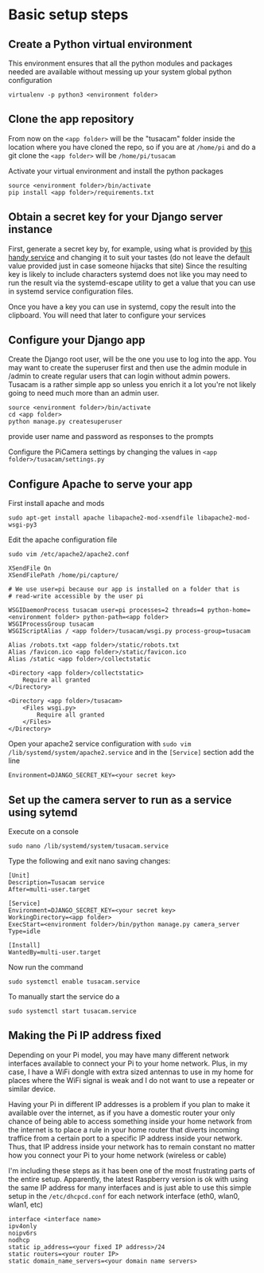# Basic setup steps

## Create a Python virtual environment

This environment ensures that all the python modules and packages 
needed are available without messing up your system global python
configuration

```
virtualenv -p python3 <environment folder>
```

## Clone the app repository

From now on the `<app folder>` will be the "tusacam" folder inside the 
location where you have cloned the repo, so if you are at `/home/pi` and
do a git clone the `<app folder>` will be `/home/pi/tusacam`

Activate your virtual environment and install the python packages

```
source <environment folder>/bin/activate
pip install <app folder>/requirements.txt
```

## Obtain a secret key for your Django server instance

First, generate a secret key by, for example, using what is provided
by [this handy service](https://www.miniwebtool.com/django-secret-key-generator/)
and changing it to suit your tastes (do not leave the default value 
provided just in case someone hijacks that site) Since the resulting
key is likely to include characters systemd does not like you may need
to run the result via the systemd-escape utility to get a value that
you can use in systemd service configuration files.

Once you have a key you can use in systemd, copy the result 
into the clipboard. You will need that later to configure your services

## Configure your Django app

Create the Django root user, will be the one you use to log into the app.
You may want to create the superuser first and then use the admin 
module in /admin to create regular users that can login without admin
powers. Tusacam is a rather simple app so unless you enrich it a lot
you're not likely going to need much more than an admin user.

```
source <environment folder>/bin/activate
cd <app folder>
python manage.py createsuperuser
```

provide user name and password as responses to the prompts

Configure the PiCamera settings by changing the values in 
`<app folder>/tusacam/settings.py`

## Configure Apache to serve your app

First install apache and mods

```
sudo apt-get install apache libapache2-mod-xsendfile libapache2-mod-wsgi-py3
```

Edit the apache configuration file 

```
sudo vim /etc/apache2/apache2.conf
```

```
XSendFile On
XSendFilePath /home/pi/capture/

# We use user=pi because our app is installed on a folder that is
# read-write accessible by the user pi

WSGIDaemonProcess tusacam user=pi processes=2 threads=4 python-home=<environment folder> python-path=<app folder>
WSGIProcessGroup tusacam
WSGIScriptAlias / <app folder>/tusacam/wsgi.py process-group=tusacam

Alias /robots.txt <app folder>/static/robots.txt
Alias /favicon.ico <app folder>/static/favicon.ico
Alias /static <app folder>/collectstatic

<Directory <app folder>/collectstatic>
	Require all granted
</Directory>

<Directory <app folder>/tusacam>
	<Files wsgi.py>
		Require all granted
	</Files>
</Directory>
```

Open your apache2 service configuration with 
`sudo vim /lib/systemd/system/apache2.service` and in the `[Service]` 
section add the line

```
Environment=DJANGO_SECRET_KEY=<your secret key>
```

## Set up the camera server to run as a service using sytemd

Execute on a console

```
sudo nano /lib/systemd/system/tusacam.service
```

Type the following and exit nano saving changes:

```
[Unit]
Description=Tusacam service
After=multi-user.target

[Service]
Environment=DJANGO_SECRET_KEY=<your secret key>
WorkingDirectory=<app folder>
ExecStart=<environment folder>/bin/python manage.py camera_server
Type=idle

[Install]
WantedBy=multi-user.target
```

Now run the command

```
sudo systemctl enable tusacam.service
```

To manually start the service do a 

```
sudo systemctl start tusacam.service
```

## Making the Pi IP address fixed

Depending on your Pi model, you may have many different network 
interfaces available to connect your Pi to your home network. Plus, in
my case, I have a WiFi dongle with extra sized antennas to use in my 
home for places where the WiFi signal is weak and I do not want to use
a repeater or similar device.

Having your Pi in different IP addresses is a problem if you plan to
make it available over the internet, as if you have a domestic router
your only chance of being able to access something inside your home
network from the internet is to place a rule in your home router that
diverts incoming traffice from a certain port to a specific IP address
inside your network. Thus, that IP address inside your network has
to remain constant no matter how you connect your Pi to your home
network (wireless or cable)

I'm including these steps as it has been one of the most frustrating
parts of the entire setup. Apparently, the latest Raspberry version
is ok with using the same IP address for many interfaces and is just 
able to use this simple setup in the `/etc/dhcpcd.conf` for
each network interface (eth0, wlan0, wlan1, etc)

```
interface <interface name>
ipv4only
noipv6rs
nodhcp
static ip_address=<your fixed IP address>/24
static routers=<your router IP>
static domain_name_servers=<your domain name servers>

```
